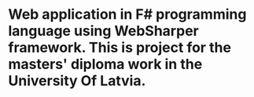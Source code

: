 Web application in F# programming language using WebSharper framework. This is project for the masters' diploma work in the University Of Latvia.
=============
